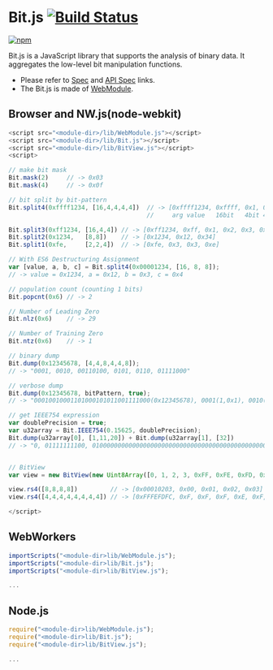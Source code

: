 # Bit.js [![Build Status](https://travis-ci.org/uupaa/Bit.js.svg)](https://travis-ci.org/uupaa/Bit.js)

[![npm](https://nodei.co/npm/uupaa.bit.js.svg?downloads=true&stars=true)](https://nodei.co/npm/uupaa.bit.js/)

Bit.js is a JavaScript library that supports the analysis of binary data. It aggregates the low-level bit manipulation functions.

- Please refer to [Spec](https://github.com/uupaa/Bit.js/wiki/) and [API Spec](https://github.com/uupaa/Bit.js/wiki/Bit) links.
- The Bit.js is made of [WebModule](https://github.com/uupaa/WebModule).

## Browser and NW.js(node-webkit)

```js
<script src="<module-dir>/lib/WebModule.js"></script>
<script src="<module-dir>/lib/Bit.js"></script>
<script src="<module-dir>/lib/BitView.js"></script>
<script>

// make bit mask
Bit.mask(2)     // -> 0x03
Bit.mask(4)     // -> 0x0f

// bit split by bit-pattern
Bit.split4(0xffff1234, [16,4,4,4,4])  // -> [0xffff1234, 0xffff, 0x1, 0x2, 0x3, 0x4]
                                      //     arg value   16bit   4bit 4bit 4bit 4bit

Bit.split3(0xff1234, [16,4,4]) // -> [0xff1234, 0xff, 0x1, 0x2, 0x3, 0x4]
Bit.split2(0x1234,   [8,8])    // -> [0x1234, 0x12, 0x34]
Bit.split1(0xfe,     [2,2,4])  // -> [0xfe, 0x3, 0x3, 0xe]

// With ES6 Destructuring Assignment
var [value, a, b, c] = Bit.split4(0x00001234, [16, 8, 8]);
// -> value = 0x1234, a = 0x12, b = 0x3, c = 0x4

// population count (counting 1 bits)
Bit.popcnt(0x6) // -> 2

// Number of Leading Zero
Bit.nlz(0x6)    // -> 29

// Number of Training Zero
Bit.ntz(0x6)    // -> 1

// binary dump
Bit.dump(0x12345678, [4,4,8,4,4,8]);
// -> "0001, 0010, 00110100, 0101, 0110, 01111000"

// verbose dump
Bit.dump(0x12345678, bitPattern, true);
// -> "00010010001101000101011001111000(0x12345678), 0001(1,0x1), 0010(2,0x2), 00110100(52,0x34), 0101(5,0x5), 0110(6,0x6), 01111000(120,0x78)"

// get IEEE754 expression
var doublePrecision = true;
var u32array = Bit.IEEE754(0.15625, doublePrecision);
Bit.dump(u32array[0], [1,11,20]) + Bit.dump(u32array[1], [32])
// -> "0, 01111111100, 0100000000000000000000000000000000000000000000000000"


// BitView
var view = new BitView(new Uint8Array([0, 1, 2, 3, 0xFF, 0xFE, 0xFD, 0xFC]));

view.rs4([8,8,8,8])         // -> [0x00010203, 0x00, 0x01, 0x02, 0x03]
view.rs4([4,4,4,4,4,4,4,4]) // -> [0xFFFEFDFC, 0xF, 0xF, 0xF, 0xE, 0xF, 0xD, 0xF, 0xC]

</script>
```

## WebWorkers

```js
importScripts("<module-dir>lib/WebModule.js");
importScripts("<module-dir>lib/Bit.js");
importScripts("<module-dir>lib/BitView.js");

...
```

## Node.js

```js
require("<module-dir>lib/WebModule.js");
require("<module-dir>lib/Bit.js");
require("<module-dir>lib/BitView.js");

...
```

